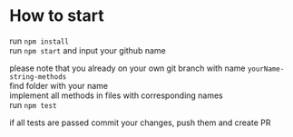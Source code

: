 # How to start

run `npm install`  
run `npm start` and input your github name

please note that you already on your own git branch with name `yourName-string-methods`  
find folder with your name  
implement all methods in files with corresponding names  
run `npm test`

if all tests are passed commit your changes, push them and create PR
